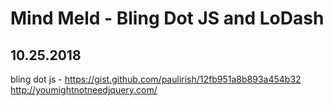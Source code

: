 # Mind Meld - Bling Dot JS and LoDash
## 10.25.2018

bling dot js - https://gist.github.com/paulirish/12fb951a8b893a454b32  
http://youmightnotneedjquery.com/  


